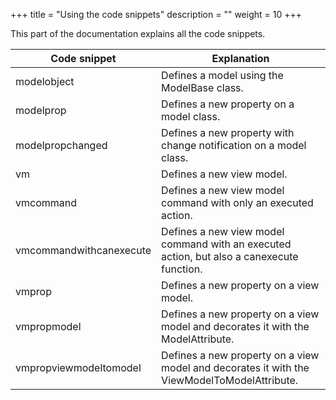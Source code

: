 +++
title = "Using the code snippets"
description = ""
weight = 10
+++

This part of the documentation explains all the code snippets.

Code snippet | Explanation
---|---
modelobject | Defines a model using the ModelBase class.
modelprop | Defines a new property on a model class.
modelpropchanged | Defines a new property with change notification on a model class.
vm | Defines a new view model.
vmcommand | Defines a new view model command with only an executed action.
vmcommandwithcanexecute | Defines a new view model command with an executed action, but also a canexecute function.
vmprop | Defines a new property on a view model.
vmpropmodel | Defines a new property on a view model and decorates it with the ModelAttribute.
vmpropviewmodeltomodel | Defines a new property on a view model and decorates it with the ViewModelToModelAttribute.

